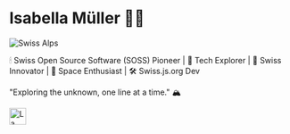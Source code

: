 # Isabella Müller 👩‍🚀

![Swiss Alps](https://images.unsplash.com/photo-1503079789711-148472409b63?q=80&w=2940&auto=format&fit=crop&ixlib=rb-4.0.3&ixid=M3wxMjA3fDB8MHxwaG90by1wYWdlfHx8fGVufDB8fHx8fA%3D%3D)

🕯 Swiss Open Source Software (SOSS) Pioneer | 🚀 Tech Explorer | 🍫 Swiss Innovator | 🌌 Space Enthusiast | 🛠 Swiss.js.org Dev

"Exploring the unknown, one line at a time." 🏔️

<img src="https://upload.wikimedia.org/wikipedia/commons/c/c8/Twemoji12_1f1e8-1f1ed.svg" alt="La Suisse" width="30" href="https://MullerIsabella.github.io">
